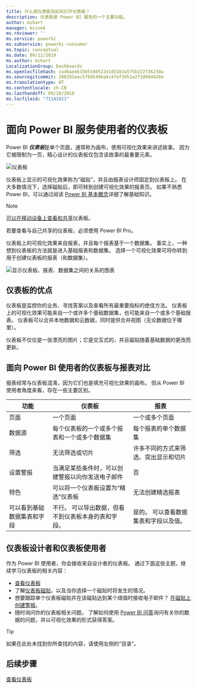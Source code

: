 ```yaml
---
title: 什么是仪表板及如何打开仪表板？
description: 仪表板是 Power BI 服务的一个主要功能。
author: mihart
manager: kvivek
ms.reviewer: ''
ms.service: powerbi
ms.subservice: powerbi-consumer
ms.topic: conceptual
ms.date: 09/12/2019
ms.author: mihart
LocalizationGroup: Dashboards
ms.openlocfilehash: cad6aeeb156534052241d5183a575b222736230a
ms.sourcegitcommit: 200291eac5769549ba5c47ef3951e2f3d094426e
ms.translationtype: HT
ms.contentlocale: zh-CN
ms.lasthandoff: 09/19/2019
ms.locfileid: "71141921"
---
```

# <a name="dashboards-for-power-bi-service-consumers"></a>面向 Power BI 服务使用者的仪表板

Power BI ***仪表板***是单个页面，通常称为画布，使用可视化效果来讲述故事。 因为它被限制为一页，精心设计的仪表板仅包含该故事的最重要元素。

![仪表板](media/end-user-dashboards/power-bi-dashboard2.png)

仪表板上显示的可视化效果称为“磁贴”，并且由报表设计师固定到仪表板上。 在大多数情况下，选择磁贴后，即可转到创建可视化效果的报表页。 如果不熟悉 Power BI，可以通过阅读 [Power BI 基本概念](end-user-basic-concepts.md)详细了解基础知识。

> [!NOTE]
> [可以在移动设备上查看和共享](mobile/mobile-apps-view-dashboard.md)仪表板。
>
> 若要查看与自己共享的仪表板，必须使用 Power BI Pro。
> 

仪表板上的可视化效果来自报表，并且每个报表基于一个数据集。 事实上，一种想到仪表板的方法就是进入基础报表和数据集。 选择一个可视化效果可将你转到用于创建仪表板的报表（和数据集）。

![显示仪表板、报表、数据集之间的关系的图表](media/end-user-dashboards/power-bi-diagram.png)

## <a name="advantages-of-dashboards"></a>仪表板的优点
仪表板是监控你的业务、寻找答案以及查看所有最重要指标的绝佳方法。 仪表板上的可视化效果可能来自一个或许多个基础数据集，也可能来自一个或多个基础报表。 仪表板可以合并本地数据和云数据，同时提供合并视图（无论数据位于哪里）。

仪表板不仅仅是一张漂亮的图片；它是交互式的，并且磁贴随着基础数据的更改而更新。

## <a name="dashboards-versus-reports-for-power-bi-consumers"></a>面向 Power BI 使用者的仪表板与报表对比
报表经常与仪表板混淆，因为它们也是填充可视化效果的画布。 但从 Power BI 使用者角度来看，存在一些主要区别。

| **功能** | **仪表板** | **报表** |
| --- | --- | --- |
| 页面 |一个页面 |一个或多个页面 |
| 数据源 |每个仪表板的一个或多个报表和一个或多个数据集 |每个报表的单个数据集 |
| 筛选 |无法筛选或切片 |许多不同的方式来筛选、突出显示和切片 |
| 设置警报 |当满足某些条件时，可以创建警报以向你发送电子邮件 |否 |
| 特色 |可以将一个仪表板设置为“精选”仪表板 |无法创建精选报表 |
| 可以看到基础数据集表和字段 |不行。 可以导出数据，但看不到仪表板本身的表和字段。 |是的。 可以查看数据集表和字段以及值。 |


## <a name="dashboard-designers-and-dashboard-consumers"></a>仪表板设计者和仪表板使用者
作为 Power BI 使用者，你会接收来自设计者的仪表板。 通过下面这些主题，继续学习仪表板的相关内容：

* [查看仪表板](end-user-dashboard-open.md)
* 了解[仪表板磁贴](end-user-tiles.md)，以及当你选择一个磁贴时将发生的情况。
* 想要跟踪单个仪表板磁贴并在该磁贴达到某个阈值时接收电子邮件？ [在磁贴上创建警报](end-user-alerts.md)。
* 随时询问你的仪表板相关问题。 了解如何使用 [Power BI 问答](end-user-q-and-a.md)询问有关你的数据的问题，并以可视化效果的形式获得答案。

> [!TIP]
> 如果在此处未找到你所查找的内容，请使用左侧的“目录”。
> 

## <a name="next-steps"></a>后续步骤
[查看仪表板](end-user-dashboard-open.md) 
